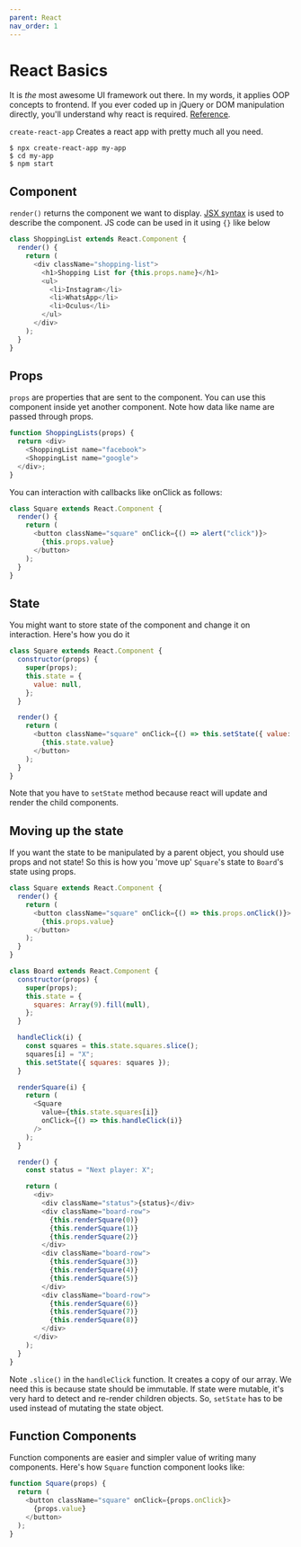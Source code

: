 ```yaml
---
parent: React
nav_order: 1
---
```


# React Basics

It is _the_ most awesome UI framework out there. In my words, it applies OOP concepts to frontend. If you ever coded up in jQuery or DOM manipulation directly, you'll understand why react is required. [Reference](https://reactjs.org/tutorial/tutorial.html#overview).

`create-react-app` Creates a react app with pretty much all you need.

```
$ npx create-react-app my-app
$ cd my-app
$ npm start
```

## Component

`render()` returns the component we want to display. [JSX syntax](https://reactjs.org/docs/introducing-jsx.html) is used to describe the component. JS code can be used in it using `{}` like below

```js
class ShoppingList extends React.Component {
  render() {
    return (
      <div className="shopping-list">
        <h1>Shopping List for {this.props.name}</h1>
        <ul>
          <li>Instagram</li>
          <li>WhatsApp</li>
          <li>Oculus</li>
        </ul>
      </div>
    );
  }
}
```

## Props

`props` are properties that are sent to the component. You can use this component inside yet another component. Note how data like name are passed through props.

```js
function ShoppingLists(props) {
  return <div>
    <ShoppingList name="facebook">
    <ShoppingList name="google">
  </div>;
}
```

You can interaction with callbacks like onClick as follows:

```js
class Square extends React.Component {
  render() {
    return (
      <button className="square" onClick={() => alert("click")}>
        {this.props.value}
      </button>
    );
  }
}
```

## State

You might want to store state of the component and change it on interaction. Here's how you do it

```js
class Square extends React.Component {
  constructor(props) {
    super(props);
    this.state = {
      value: null,
    };
  }

  render() {
    return (
      <button className="square" onClick={() => this.setState({ value: "X" })}>
        {this.state.value}
      </button>
    );
  }
}
```

Note that you have to `setState` method because react will update and render the child components.

## Moving up the state

If you want the state to be manipulated by a parent object, you should use props and not state! So this is how you 'move up' `Square`'s state to `Board`'s state using props.

```js
class Square extends React.Component {
  render() {
    return (
      <button className="square" onClick={() => this.props.onClick()}>
        {this.props.value}
      </button>
    );
  }
}

class Board extends React.Component {
  constructor(props) {
    super(props);
    this.state = {
      squares: Array(9).fill(null),
    };
  }

  handleClick(i) {
    const squares = this.state.squares.slice();
    squares[i] = "X";
    this.setState({ squares: squares });
  }

  renderSquare(i) {
    return (
      <Square
        value={this.state.squares[i]}
        onClick={() => this.handleClick(i)}
      />
    );
  }

  render() {
    const status = "Next player: X";

    return (
      <div>
        <div className="status">{status}</div>
        <div className="board-row">
          {this.renderSquare(0)}
          {this.renderSquare(1)}
          {this.renderSquare(2)}
        </div>
        <div className="board-row">
          {this.renderSquare(3)}
          {this.renderSquare(4)}
          {this.renderSquare(5)}
        </div>
        <div className="board-row">
          {this.renderSquare(6)}
          {this.renderSquare(7)}
          {this.renderSquare(8)}
        </div>
      </div>
    );
  }
}
```

Note `.slice()` in the `handleClick` function. It creates a copy of our array. We need this is because state should be immutable. If state were mutable, it's very hard to detect and re-render children objects. So, `setState` has to be used instead of mutating the state object.

## Function Components

Function components are easier and simpler value of writing many components. Here's how `Square` function component looks like:

```js
function Square(props) {
  return (
    <button className="square" onClick={props.onClick}>
      {props.value}
    </button>
  );
}
```
